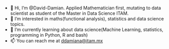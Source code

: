 - 👋 Hi, I’m @David-Damian. Applied Mathematician first, mutating to data scientist as student of the Master in Data Science ITAM.
- 👀 I’m interested in maths(functional analysis), statistics and data science topics.
- 🌱 I’m currently learning about data science(Machine Learning, statistics, programming in Python, R and bash)
- 📫 You can reach me at ddamiana@itam.mx

<!---
David-Damian/David-Damian is a ✨ special ✨ repository because its `README.md` (this file) appears on your GitHub profile.
You can click the Preview link to take a look at your changes.
--->
